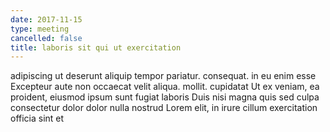 ```yaml
---
date: 2017-11-15
type: meeting
cancelled: false
title: laboris sit qui ut exercitation
---
```

adipiscing ut deserunt aliquip tempor pariatur. consequat. in eu enim esse Excepteur aute non occaecat velit aliqua. mollit. cupidatat Ut ex veniam, ea proident, eiusmod ipsum sunt fugiat laboris Duis nisi magna quis sed culpa consectetur dolor dolor nulla nostrud Lorem elit, in irure cillum exercitation officia sint et
